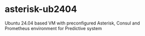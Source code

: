 # asterisk-ub2404
Ubuntu 24.04 based VM with preconfigured Asterisk, Consul and Prometheus environment for Predictive system
